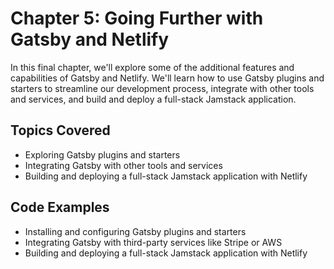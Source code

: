 # Chapter 5: Going Further with Gatsby and Netlify

In this final chapter, we'll explore some of the additional features and capabilities of Gatsby and Netlify. We'll learn how to use Gatsby plugins and starters to streamline our development process, integrate with other tools and services, and build and deploy a full-stack Jamstack application.

## Topics Covered

- Exploring Gatsby plugins and starters
- Integrating Gatsby with other tools and services
- Building and deploying a full-stack Jamstack application with Netlify

## Code Examples

- Installing and configuring Gatsby plugins and starters
- Integrating Gatsby with third-party services like Stripe or AWS
- Building and deploying a full-stack Jamstack application with Netlify
